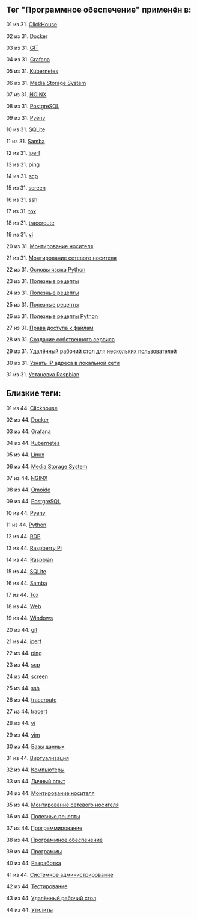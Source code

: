 ## Тег "Программное обеспечение" применён в:

01 из 31. [ClickHouse](../Компьютеры%20и%20софт/Программы/Clickhouse.md)

02 из 31. [Docker](../Компьютеры%20и%20софт/Программы/Docker.md)

03 из 31. [GIT](../Компьютеры%20и%20софт/Программы/GIT.md)

04 из 31. [Grafana](../Компьютеры%20и%20софт/Программы/Grafana.md)

05 из 31. [Kubernetes](../Компьютеры%20и%20софт/Программы/Kubernetes.md)

06 из 31. [Media Storage System](../Компьютеры%20и%20софт/Личный%20опыт/Omoide/Media%20Storage%20System.md)

07 из 31. [NGINX](../Компьютеры%20и%20софт/Программы/Nginx.md)

08 из 31. [PostgreSQL](../Компьютеры%20и%20софт/Программы/PostgreSQL.md)

09 из 31. [Pyenv](../Компьютеры%20и%20софт/Программные%20компоненты/pyenv.md)

10 из 31. [SQLite](../Компьютеры%20и%20софт/Программы/SQLite.md)

11 из 31. [Samba](../Компьютеры%20и%20софт/Linux/Samba.md)

12 из 31. [iperf](../Компьютеры%20и%20софт/Утилиты/Iperf.md)

13 из 31. [ping](../Компьютеры%20и%20софт/Утилиты/Ping.md)

14 из 31. [scp](../Компьютеры%20и%20софт/Утилиты/SCP.md)

15 из 31. [screen](../Компьютеры%20и%20софт/Утилиты/Screen.md)

16 из 31. [ssh](../Компьютеры%20и%20софт/Утилиты/SSH.md)

17 из 31. [tox](../Компьютеры%20и%20софт/Программные%20компоненты/tox.md)

18 из 31. [traceroute](../Компьютеры%20и%20софт/Утилиты/Traceroute.md)

19 из 31. [vi](../Компьютеры%20и%20софт/Утилиты/Vi.md)

20 из 31. [Монтирование носителя](../Компьютеры%20и%20софт/Linux/Монтирование%20носителя.md)

21 из 31. [Монтирование сетевого носителя](../Компьютеры%20и%20софт/Linux/Монтирование%20сетевого%20носителя.md)

22 из 31. [Основы языка Python](../Компьютеры%20и%20софт/Программирование/Основы%20языка%20Python.md)

23 из 31. [Полезные рецепты](../Компьютеры%20и%20софт/Linux/Полезные%20рецепты%20Linux.md)

24 из 31. [Полезные рецепты](../Компьютеры%20и%20софт/Raspberry%20Pi/Полезные%20рецепты%20Raspberry%20Pi.md)

25 из 31. [Полезные рецепты](../Компьютеры%20и%20софт/Windows/Полезные%20рецепты%20Windows.md)

26 из 31. [Полезные рецепты Python](../Компьютеры%20и%20софт/Программирование/Полезные%20рецепты%20Python.md)

27 из 31. [Права доступа к файлам](../Компьютеры%20и%20софт/Linux/Права%20доступа%20к%20файлам.md)

28 из 31. [Создание собственного сервиса](../Компьютеры%20и%20софт/Linux/Создание%20собственного%20сервиса.md)

29 из 31. [Удалённый рабочий стол для нескольких пользователей](../Компьютеры%20и%20софт/Windows/Удалённый%20рабочий%20стол%20для%20нескольких%20пользователей.md)

30 из 31. [Узнать IP адреса в локальной сети](../Компьютеры%20и%20софт/Linux/Узнать%20IP%20адреса%20в%20локальной%20сети.md)

31 из 31. [Установка Raspbian](../Компьютеры%20и%20софт/Raspberry%20Pi/Установка%20Raspbian.md)

## Близкие теги:

01 из 44. [Clickhouse](./clickhouse.md)

02 из 44. [Docker](./docker.md)

03 из 44. [Grafana](./grafana.md)

04 из 44. [Kubernetes](./kubernetes.md)

05 из 44. [Linux](./linux.md)

06 из 44. [Media Storage System](./media%20storage%20system.md)

07 из 44. [NGINX](./nginx.md)

08 из 44. [Omoide](./omoide.md)

09 из 44. [PostgreSQL](./postgresql.md)

10 из 44. [Pyenv](./pyenv.md)

11 из 44. [Python](./python.md)

12 из 44. [RDP](./rdp.md)

13 из 44. [Raspberry Pi](./raspberry%20pi.md)

14 из 44. [Raspbian](./raspbian.md)

15 из 44. [SQLite](./sqlite.md)

16 из 44. [Samba](./samba.md)

17 из 44. [Tox](./tox.md)

18 из 44. [Web](./web.md)

19 из 44. [Windows](./windows.md)

20 из 44. [git](./git.md)

21 из 44. [iperf](./iperf.md)

22 из 44. [ping](./ping.md)

23 из 44. [scp](./scp.md)

24 из 44. [screen](./screen.md)

25 из 44. [ssh](./ssh.md)

26 из 44. [traceroute](./traceroute.md)

27 из 44. [tracert](./tracert.md)

28 из 44. [vi](./vi.md)

29 из 44. [vim](./vim.md)

30 из 44. [Базы данных](./базы%20данных.md)

31 из 44. [Виртуализация](./виртуализация.md)

32 из 44. [Компьютеры](./компьютеры.md)

33 из 44. [Личный опыт](./личный%20опыт.md)

34 из 44. [Монтирование носителя](./монтирование%20носителя.md)

35 из 44. [Монтирование сетевого носителя](./монтирование%20сетевого%20носителя.md)

36 из 44. [Полезные рецепты](./полезные%20рецепты.md)

37 из 44. [Программирование](./программирование.md)

38 из 44. [Программное обеспечение](./программное%20обеспечение.md)

39 из 44. [Программы](./программы.md)

40 из 44. [Разработка](./разработка.md)

41 из 44. [Системное администрирование](./системное%20администрирование.md)

42 из 44. [Тестирование](./тестирование.md)

43 из 44. [Удалённый рабочий стол](./удалённый%20рабочий%20стол.md)

44 из 44. [Утилиты](./утилиты.md)

